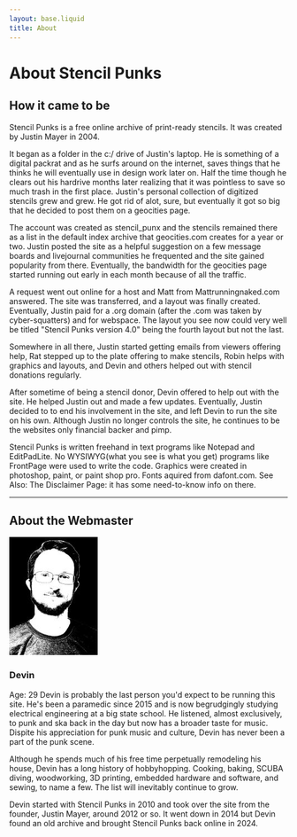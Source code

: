 ```yaml
---
layout: base.liquid
title: About
---
```


# About Stencil Punks

## How it came to be

Stencil Punks is a free online archive of print-ready stencils. It was created by Justin Mayer in 2004.

It began as a folder in the c:/ drive of Justin's laptop. He is something of a digital packrat and as he surfs around on the internet, saves things that he thinks he will eventually use in design work later on. Half the time though he clears out his hardrive months later realizing that it was pointless to save so much trash in the first place. Justin's personal collection of digitized stencils grew and grew. He got rid of alot, sure, but eventually it got so big that he decided to post them on a geocities page.

The account was created as stencil_punx and the stencils remained there as a list in the default index archive that geocities.com creates for a year or two. Justin posted the site as a helpful suggestion on a few message boards and livejournal communities he frequented and the site gained popularity from there. Eventually, the bandwidth for the geocities page started running out early in each month because of all the traffic.

A request went out online for a host and Matt from Mattrunningnaked.com answered. The site was transferred, and a layout was finally created. Eventually, Justin paid for a .org domain (after the .com was taken by cyber-squatters) and for webspace. The layout you see now could very well be titled "Stencil Punks version 4.0" being the fourth layout but not the last.

Somewhere in all there, Justin started getting emails from viewers offering help, Rat stepped up to the plate offering to make stencils, Robin helps with graphics and layouts, and Devin and others helped out with stencil donations regularly.

After sometime of being a stencil donor, Devin offered to help out with the site. He helped Justin out and made a few updates. Eventually, Justin decided to to end his involvement in the site, and left Devin to run the site on his own. Although Justin no longer controls the site, he continues to be the websites only financial backer and pimp.

Stencil Punks is written freehand in text programs like Notepad and EditPadLite. No WYSIWYG(what you see is what you get) programs like FrontPage were used to write the code. Graphics were created in photoshop, paint, or paint shop pro. Fonts aquired from dafont.com. See Also: The Disclaimer Page: it has some need-to-know info on there.

---

## About the Webmaster

![dev](/assets/img/dev.jpg)

### Devin

Age: 29 Devin is probably the last person you'd expect to be running this site. He's been a paramedic since 2015 and is now begrudgingly studying electrical engineering at a big state school. He listened, almost exclusively, to punk and ska back in the day but now has a broader taste for music. Dispite his appreciation for punk music and culture, Devin has never been a part of the punk scene.

Although he spends much of his free time perpetually remodeling his house, Devin has a long history of hobbyhopping. Cooking, baking, SCUBA diving, woodworking, 3D printing, embedded hardware and software, and sewing, to name a few. The list will inevitably continue to grow.

Devin started with Stencil Punks in 2010 and took over the site from the founder, Justin Mayer, around 2012 or so. It went down in 2014 but Devin found an old archive and brought Stencil Punks back online in 2024.
